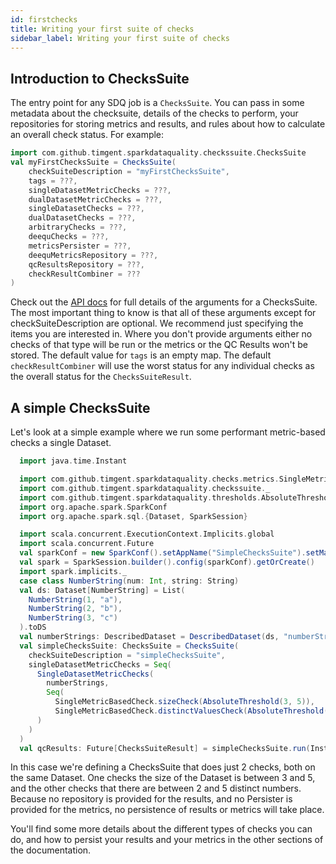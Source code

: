 ```yaml
---
id: firstchecks
title: Writing your first suite of checks
sidebar_label: Writing your first suite of checks
---
```

## Introduction to ChecksSuite
The entry point for any SDQ job is a `ChecksSuite`. You can pass in some metadata about the checksuite, details of the 
checks to perform, your repositories for storing metrics and results, and rules about how to calculate an overall 
check status. For example:
```scala mdoc:compile-only
import com.github.timgent.sparkdataquality.checkssuite.ChecksSuite
val myFirstChecksSuite = ChecksSuite(
    checkSuiteDescription = "myFirstChecksSuite",
    tags = ???,
    singleDatasetMetricChecks = ???,
    dualDatasetMetricChecks = ???,
    singleDatasetChecks = ???,
    dualDatasetChecks = ???,
    arbitraryChecks = ???,
    deequChecks = ???,
    metricsPersister = ???,
    deequMetricsRepository = ???,
    qcResultsRepository = ???,
    checkResultCombiner = ???
)
```

Check out the [API docs](/spark-data-quality/api/index.html) for full details of the arguments for a ChecksSuite. The most important thing
to know is that all of these arguments except for checkSuiteDescription are optional. We recommend just specifying the
items you are interested in. Where you don't provide arguments either no checks of that type will be run or the metrics
or the QC Results won't be stored. The default value for `tags` is an empty map. The default `checkResultCombiner` will
use the worst status for any individual checks as the overall status for the `ChecksSuiteResult`.

## A simple ChecksSuite
Let's look at a simple example where we run some performant metric-based checks a single Dataset.
```scala mdoc:compile-only
  import java.time.Instant

  import com.github.timgent.sparkdataquality.checks.metrics.SingleMetricBasedCheck
  import com.github.timgent.sparkdataquality.checkssuite._
  import com.github.timgent.sparkdataquality.thresholds.AbsoluteThreshold
  import org.apache.spark.SparkConf
  import org.apache.spark.sql.{Dataset, SparkSession}

  import scala.concurrent.ExecutionContext.Implicits.global
  import scala.concurrent.Future
  val sparkConf = new SparkConf().setAppName("SimpleChecksSuite").setMaster("local")
  val spark = SparkSession.builder().config(sparkConf).getOrCreate()
  import spark.implicits._
  case class NumberString(num: Int, string: String)
  val ds: Dataset[NumberString] = List(
    NumberString(1, "a"),
    NumberString(2, "b"),
    NumberString(3, "c")
  ).toDS
  val numberStrings: DescribedDataset = DescribedDataset(ds, "numberStrings")
  val simpleChecksSuite: ChecksSuite = ChecksSuite(
    checkSuiteDescription = "simpleChecksSuite",
    singleDatasetMetricChecks = Seq(
      SingleDatasetMetricChecks(
        numberStrings,
        Seq(
          SingleMetricBasedCheck.sizeCheck(AbsoluteThreshold(3, 5)),
          SingleMetricBasedCheck.distinctValuesCheck(AbsoluteThreshold(2, 5), List("num")))
      )
    )
  )
  val qcResults: Future[ChecksSuiteResult] = simpleChecksSuite.run(Instant.now)
```
In this case we're defining a ChecksSuite that does just 2 checks, both on the same Dataset. One checks the size
of the Dataset is between 3 and 5, and the other checks that there are between 2 and 5 distinct numbers. Because no
repository is provided for the results, and no Persister is provided for the metrics, no persistence of results or
metrics will take place.

You'll find some more details about the different types of checks you can do, and how to persist your results and your
metrics in the other sections of the documentation.